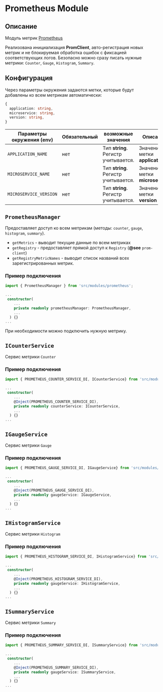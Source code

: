 # Prometheus Module

## Описание
Модуль метрик [Prometheus](https://www.npmjs.com/package/prom-client)

Реализована инициализация **PromClient**, авто-регистрация новых метрик и не блокируемая обработка ошибок с фиксацией соответствующих логов.
Безопасно можно сразу писать нужные метрики: `Counter`, `Gauge`, `Histogram`, `Summary`.


## Конфигурация
Через параметры окружения задаются метки, которые будут добавлены ко всем метрикам автоматически: 
```typescript
{
  application: string,
  microservice: string,
  version: string,
}
```

| Параметры окружения (**env**)| Обязательный| возможные значения | Описание|
|---|---|---|---|
| `APPLICATION_NAME` | нет  | Тип **string**. Регистр учитывается. | Значение метки **application** |
| `MICROSERVICE_NAME` | нет  | Тип **string**. Регистр учитывается. | Значение метки **microservice** |
| `MICROSERVICE_VERSION` | нет  | Тип **string**. Регистр учитывается. | Значение метки **version** |


## `PrometheusManager`

Предоставляет доступ ко всем метрикам (методы: `counter`, `gauge`, `histogram`, `summary`).
 - `getMetrics` - выводит текущие данные по всем метриках
 - `getRegistry` - предоставляет прямой доступ к `Registry` (**@see** `prom-client`)
 - `getRegistryMetricNames` - выводит список названий всех зарегистрированных метрик.

### Пример подключения

```typescript
import { PrometheusManager } from 'src/modules/prometheus';

...
 constructor(
    ...
    private readonly prometheusManager: PrometheusManager,
    ...
  ) {}
...
```

При необходимости можно подключить нужную метрику.

## `ICounterService`
Сервис метрики `Counter`

### Пример подключения

```typescript
import { PROMETHEUS_COUNTER_SERVICE_DI, ICounterService} from 'src/modules/prometheus';

...
 constructor(
    ...
    @Inject(PROMETHEUS_COUNTER_SERVICE_DI),
    private readonly counterService: ICounterService,
    ...
  ) {}
...
```

## `IGaugeService`
Сервис метрики `Gauge`

### Пример подключения

```typescript
import { PROMETHEUS_GAUGE_SERVICE_DI, IGaugeService} from 'src/modules/prometheus';

...
 constructor(
    ...
    @Inject(PROMETHEUS_GAUGE_SERVICE_DI),
    private readonly gaugeService: IGaugeService,
    ...
  ) {}
...
```

## `IHistogramService`
Сервис метрики `Histogram`

### Пример подключения

```typescript
import { PROMETHEUS_HISTOGRAM_SERVICE_DI, IHistogramService} from 'src/modules/prometheus';

...
 constructor(
    ...
    @Inject(PROMETHEUS_HISTOGRAM_SERVICE_DI),
    private readonly gaugeService: IHistogramService,
    ...
  ) {}
...
```

## `ISummaryService`
Сервис метрики `Summary`

### Пример подключения

```typescript
import { PROMETHEUS_SUMMARY_SERVICE_DI, ISummaryService} from 'src/modules/prometheus';

...
 constructor(
    ...
    @Inject(PROMETHEUS_SUMMARY_SERVICE_DI),
    private readonly gaugeService: ISummaryService,
    ...
  ) {}
...
```
